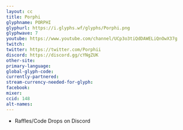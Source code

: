 ```yaml
---
layout: cc
title: Porphi
glyphname: PORPHI
glyphurl: https://i.glyphs.wf/glyphs/Porphi.png
glyphwave: 7
youtube: https://www.youtube.com/channel/UCp3o3tiQdDAWELiQnOwX37g
twitch: 
twitter: https://twitter.com/Porphii
discord: https://discord.gg/cYNgZUK
other-site: 
primary-language: 
global-glyph-code: 
currently-partnered: 
stream-currency-needed-for-glyph: 
facebook: 
mixer: 
ccid: 148
alt-names: 
---
```

* Raffles/Code Drops on Discord
